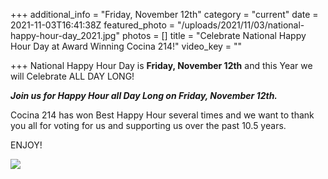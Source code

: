 +++
additional_info = "Friday, November 12th"
category = "current"
date = 2021-11-03T16:41:38Z
featured_photo = "/uploads/2021/11/03/national-happy-hour-day_2021.jpg"
photos = []
title = "Celebrate National Happy Hour Day at Award Winning Cocina 214!"
video_key = ""

+++
National Happy Hour Day is **Friday, November 12th** and this Year we will Celebrate ALL DAY LONG!

**_Join us for Happy Hour all Day Long on Friday, November 12th._** 

Cocina 214 has won Best Happy Hour several times and we want to thank you all for voting for us and supporting us over the past 10.5 years. 

ENJOY!

![](/uploads/2021/11/03/national-happy-hour-day_2021.jpg)